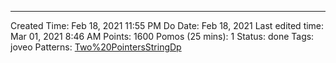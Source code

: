 ---
Created Time: Feb 18, 2021 11:55 PM
Do Date: Feb 18, 2021
Last edited time: Mar 01, 2021 8:46 AM
Points: 1600
Pomos (25 mins): 1
Status: done
Tags: joveo
Patterns: [Two%20Pointers](Two%20Pointers.md)[String](String)[Dp](Dp.md)